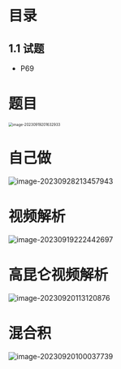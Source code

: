 # 目录



## 1.1 试题

* P69



# 题目

<img src="https://cvp.oss-cn-shanghai.aliyuncs.com/picgo/202309192016023.png" alt="image-20230919201632933" style="zoom:50%;" />



# 自己做

![image-20230928213457943](https://cvp.oss-cn-shanghai.aliyuncs.com/picgo/202309282134061.png)



# 视频解析

![image-20230919222442697](https://cvp.oss-cn-shanghai.aliyuncs.com/picgo/202309192224118.png)



# 高昆仑视频解析

![image-20230920113120876](https://cvp.oss-cn-shanghai.aliyuncs.com/picgo/202309201131159.png)



# 混合积

![image-20230920100037739](https://cvp.oss-cn-shanghai.aliyuncs.com/picgo/202309201000877.png)
